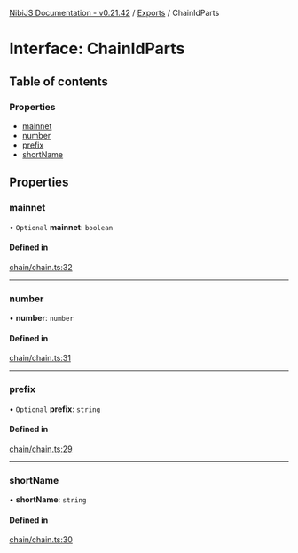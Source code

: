 [NibiJS Documentation - v0.21.42](../intro.md) / [Exports](../modules.md) / ChainIdParts

# Interface: ChainIdParts

## Table of contents

### Properties

- [mainnet](ChainIdParts.md#mainnet)
- [number](ChainIdParts.md#number)
- [prefix](ChainIdParts.md#prefix)
- [shortName](ChainIdParts.md#shortname)

## Properties

### mainnet

• `Optional` **mainnet**: `boolean`

#### Defined in

[chain/chain.ts:32](https://github.com/NibiruChain/ts-sdk/blob/5bf3d1e/packages/nibijs/src/chain/chain.ts#L32)

---

### number

• **number**: `number`

#### Defined in

[chain/chain.ts:31](https://github.com/NibiruChain/ts-sdk/blob/5bf3d1e/packages/nibijs/src/chain/chain.ts#L31)

---

### prefix

• `Optional` **prefix**: `string`

#### Defined in

[chain/chain.ts:29](https://github.com/NibiruChain/ts-sdk/blob/5bf3d1e/packages/nibijs/src/chain/chain.ts#L29)

---

### shortName

• **shortName**: `string`

#### Defined in

[chain/chain.ts:30](https://github.com/NibiruChain/ts-sdk/blob/5bf3d1e/packages/nibijs/src/chain/chain.ts#L30)
